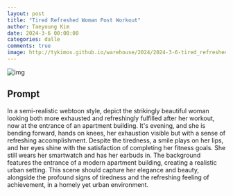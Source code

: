 ```yaml
---
layout: post
title: "Tired Refreshed Woman Post Workout"
author: Taeyoung Kim
date: 2024-3-6 00:00:00
categories: dalle
comments: true
image: http://tykimos.github.io/warehouse/2024/2024-3-6-tired_refreshed_woman_post_workout_title.jpeg
---
```


![img](http://tykimos.github.io/warehouse/2024/2024-3-6-tired_refreshed_woman_post_workout_title.jpeg)

## Prompt
In a semi-realistic webtoon style, depict the strikingly beautiful woman looking both more exhausted and refreshingly fulfilled after her workout, now at the entrance of an apartment building. It's evening, and she is bending forward, hands on knees, her exhaustion visible but with a sense of refreshing accomplishment. Despite the tiredness, a smile plays on her lips, and her eyes shine with the satisfaction of completing her fitness goals. She still wears her smartwatch and has her earbuds in. The background features the entrance of a modern apartment building, creating a realistic urban setting. This scene should capture her elegance and beauty, alongside the profound signs of tiredness and the refreshing feeling of achievement, in a homely yet urban environment.
